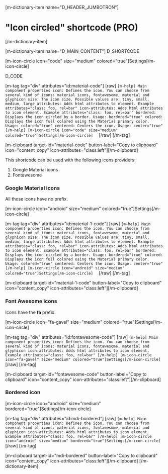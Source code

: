 [m-dictionary-item name="D_HEADER_JUMBOTRON"]
  # "Icon circled" shortcode (PRO)
[/m-dictionary-item]

[m-dictionary-item name="D_MAIN_CONTENT"]
  D_SHORTCODE

  [m-icon-circle icon="code" size="medium" colored="true"]Settings[/m-icon-circle]  

  D_CODE

  [m-tag tag="div" attributes="id:material-code"]
    [raw]
    ```
    [m-help]
      Main component properties
      icon: Defines the icon. You can choose from several kind of icons: material icons, fontawesome, material and glyphicon
      size: The icon size. Possible values are: tiny, small, medium, large
      attributes: Adds html attributes to element. Example attributes="class: foo, rel=bar"
      icon-attributes: Adds html attributes to icon element. Example attributes="class: foo, rel=bar"
      bordered: Displays the icon circled by a border. Usage: bordered="true"
      colored: Displays the icon full colored using the Material primary color. Usage: colored="true"
      centered: Centers the icon. Usage: center="true"
    [/m-help]
    [m-icon-circle icon="code" size="medium" colored="true"]Settings[/m-icon-circle]  
    ```
    [/raw]
  [/m-tag]  

  [m-clipboard target-id="material-code" button-label="Copy to clipboard" icon="content_copy" icon-attributes="class:left"][/m-clipboard]

  This shortcode can be used with the following icons providers:

  1. Google Material icons
  2. Fontawesome

  ### Google Material icons
  All those icons have no prefix.

  [m-icon-circle icon="android" size="medium" colored="true"]Settings[/m-icon-circle]  

  [m-tag tag="div" attributes="id:material-1-code"]
    [raw]
    ```
    [m-help]
      Main component properties
      icon: Defines the icon. You can choose from several kind of icons: material icons, fontawesome, material and glyphicon
      size: The icon size. Possible values are: tiny, small, medium, large
      attributes: Adds html attributes to element. Example attributes="class: foo, rel=bar"
      icon-attributes: Adds html attributes to icon element. Example attributes="class: foo, rel=bar"
      bordered: Displays the icon circled by a border. Usage: bordered="true"
      colored: Displays the icon full colored using the Material primary color. Usage: colored="true"
      centered: Centers the icon. Usage: center="true"
    [/m-help]
    [m-icon-circle icon="android" size="medium" colored="true"]Settings[/m-icon-circle]  
    ```
    [/raw]
  [/m-tag]  

  [m-clipboard target-id="material-1-code" button-label="Copy to clipboard" icon="content_copy" icon-attributes="class:left"][/m-clipboard]

  ### Font Awesome icons
  Icons have the **fa** prefix.

  [m-icon-circle icon="fa-gavel" size="medium" colored="true"]Settings[/m-icon-circle]

  [m-tag tag="div" attributes="id:fontawesome-code"]
    [raw]
    ```
    [m-help]
      Main component properties
      icon: Defines the icon. You can choose from several kind of icons: material icons, fontawesome, material and glyphicon
      icon-attributes: Adds html attributes to icon element. Example attributes="class: foo, rel=bar"
    [/m-help]
    [m-icon-circle icon="fa-gavel" size="medium" colored="true"]Settings[/m-icon-circle]
    ```
    [/raw]
  [/m-tag]  

  [m-clipboard target-id="fontawesome-code" button-label="Copy to clipboard" icon="content_copy" icon-attributes="class:left"][/m-clipboard]

  ### Bordered icon

  [m-icon-circle icon="android" size="medium" bordered="true"]Settings[/m-icon-circle]

  [m-tag tag="div" attributes="id:mdi-bordered"]
    [raw]
    ```
    [m-help]
      Main component properties
      icon: Defines the icon. You can choose from several kind of icons: material icons, fontawesome, material and glyphicon
      icon-attributes: Adds html attributes to icon element. Example attributes="class: foo, rel=bar"
    [/m-help]
    [m-icon-circle icon="android" size="medium" bordered="true"]Settings[/m-icon-circle]
    ```
    [/raw]
  [/m-tag]  

  [m-clipboard target-id="mdi-bordered" button-label="Copy to clipboard" icon="content_copy" icon-attributes="class:left"][/m-clipboard]
[/m-dictionary-item]
